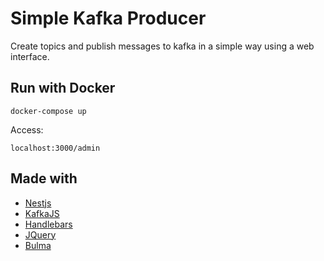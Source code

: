 # Simple Kafka Producer

Create topics and publish messages to kafka in a simple way using a web interface.

## Run with Docker
```docker-compose up```

Access:

```localhost:3000/admin```

## Made with

- [Nestjs](https://nestjs.com/)
- [KafkaJS](https://kafka.js.org/)
- [Handlebars](https://handlebarsjs.com/)
- [JQuery](https://jquery.com/)
- [Bulma](https://bulma.io/)
